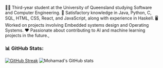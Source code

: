 
👨‍🎓 Third-year student at the University of Queensland studying Software and Computer Engineering.
🧠 Satisfactory knowledge in Java, Python, C, SQL, HTML, CSS, React, and JavaScript, along with experience in Haskell.
🖥️ Worked on projects involving Embedded systems design and Operating Systems.
❤️ Passionate about contributing to AI and machine learning projects in the future.,

### 📊 GitHub Stats:
[![GitHub Streak](https://streak-stats.demolab.com?user=Mohamad11Dab&theme=dark)](https://git.io/streak-stats)
![Mohamad's GitHub stats](https://github-readme-stats.vercel.app/api?username=Mohamad11Dab&show_icons=true&theme=radical)

